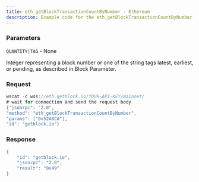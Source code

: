 ```yaml
---
title: eth_getBlockTransactionCountByNumber - Ethereum
description: Example code for the eth_getBlockTransactionCountByNumber ws method. Сomplete guide on how to use eth_getBlockTransactionCountByNumber ws in GetBlock.io Web3 documentation.
---
```


### Parameters


`QUANTITY|TAG` - None

Integer representing a block number or one of the string tags latest,
earliest, or pending, as described in Block Parameter.

### Request

``` java
wscat -c wss://eth.getblock.io/YOUR-API-KEY/mainnet/ 
# wait for connection and send the request body 
{"jsonrpc": "2.0",
"method": "eth_getBlockTransactionCountByNumber",
"params": ["0x52A8CA"],
"id": "getblock.io"}
```

###  Response

``` java
{
    "id": "getblock.io",
    "jsonrpc": "2.0",
    "result": "0x49"
}
```


